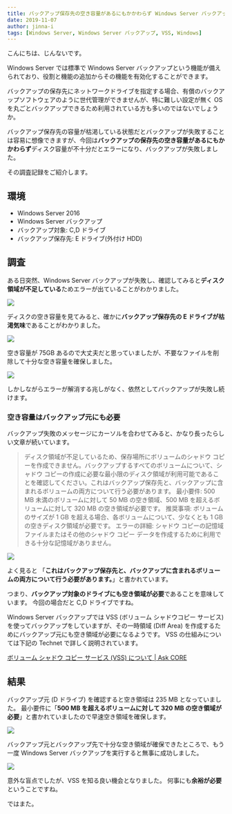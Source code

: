 ```yaml
---
title: バックアップ保存先の空き容量があるにもかかわらず Windows Server バックアップが失敗する
date: 2019-11-07
author: jinna-i
tags: [Windows Server, Windows Server バックアップ, VSS, Windows]
---
```


こんにちは、じんないです。

Windows Server では標準で Windows Server バックアップという機能が備えられており、役割と機能の追加からその機能を有効化することができます。

バックアップの保存先にネットワークドライブを指定する場合、有償のバックアップソフトウェアのように世代管理ができませんが、特に難しい設定が無く OS を丸ごとバックアップできるため利用されている方も多いのではないでしょうか。

バックアップ保存先の容量が枯渇している状態だとバックアップが失敗することは容易に想像できますが、今回は**バックアップの保存先の空き容量があるにもかかわらず**ディスク容量が不十分だとエラーになり、バックアップが失敗しました。

その調査記録をご紹介します。

## 環境
- Windows Server 2016
- Windows Server バックアップ
- バックアップ対象: C,D ドライブ
- バックアップ保存先: E ドライブ(外付け HDD)

## 調査

ある日突然、Windows Server バックアップが失敗し、確認してみると**ディスク領域が不足している**ためエラーが出ていることがわかりました。

![](images/windows-saerver-backup-fails-even-though-there-is-free-space-on-the-backup-destination-1.png)

ディスクの空き容量を見てみると、確かに**バックアップ保存先の E ドライブが枯渇気味**であることがわかりました。

![](images/windows-saerver-backup-fails-even-though-there-is-free-space-on-the-backup-destination-2.png)

空き容量が 75GB あるので大丈夫だと思っていましたが、不要なファイルを削除して十分な空き容量を確保しました。

![](images/windows-saerver-backup-fails-even-though-there-is-free-space-on-the-backup-destination-3.png)

しかしながらエラーが解消する兆しがなく、依然としてバックアップが失敗し続けます。

### 空き容量はバックアップ元にも必要

バックアップ失敗のメッセージにカーソルを合わせてみると、かなり長ったらしい文章が続いています。

> ディスク領域が不足しているため、保存場所にボリュームのシャドウ コピーを作成できません。バックアップするすべてのボリュームについて、シャドウ コピーの作成に必要な最小限のディスク領域が利用可能であることを確認してください。これはバックアップ保存先と、バックアップに含まれるボリュームの両方について行う必要があります。
> 最小要件: 500 MB 未満のボリュームに対して 50 MB の空き領域、500 MB を超えるボリュームに対して 320 MB の空き領域が必要です。
> 推奨事項: ボリュームのサイズが 1 GB を超える場合、各ボリュームについて、少なくとも 1 GB の空きディスク領域が必要です。
> エラーの詳細: シャドウ コピーの記憶域ファイルまたはその他のシャドウ コピー データを作成するために利用できる十分な記憶域がありません。

![](images/windows-saerver-backup-fails-even-though-there-is-free-space-on-the-backup-destination-4.png)

よく見ると 「**これはバックアップ保存先と、バックアップに含まれるボリュームの両方について行う必要があります。**」と書かれています。

つまり、**バックアップ対象のドライブにも空き領域が必要**であることを意味しています。
今回の場合だと C,D ドライブですね。

Windows Server バックアップでは VSS (ボリューム シャドウコピー サービス) を使ってバックアップをしていますが、その一時領域 (Diff Area) を作成するためにバックアップ元にも空き領域が必要になるようです。
VSS の仕組みについては下記の Technet で詳しく説明されています。

[ボリューム シャドウ コピー サービス (VSS) について | Ask CORE](https://blogs.technet.microsoft.com/askcorejp/2018/08/15/aboutvss/)

## 結果

バックアップ元 (D ドライブ) を確認すると空き領域は 235 MB となっていました。
最小要件に「**500 MB を超えるボリュームに対して 320 MB の空き領域が必要**」と書かれていましたので早速空き領域を確保します。

![](images/windows-saerver-backup-fails-even-though-there-is-free-space-on-the-backup-destination-5.png)

バックアップ元とバックアップ先で十分な空き領域が確保できたところで、もう一度 Windows Server バックアップを実行すると無事に成功しました。

![](images/windows-saerver-backup-fails-even-though-there-is-free-space-on-the-backup-destination-6.png)

意外な盲点でしたが、VSS を知る良い機会となりました。
何事にも**余裕が必要**ということですね。

ではまた。